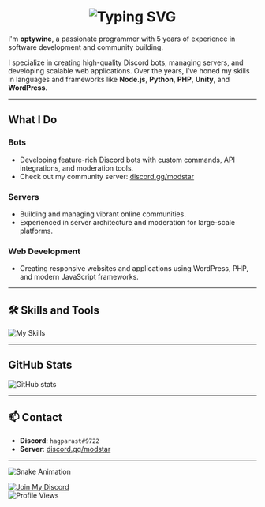 <h1 align="center"><img src="https://readme-typing-svg.demolab.com?font=Jetbrains+Mono&size=35&duration=3000&pause=1000&color=FFBB48&center=true&vCenter=true&width=1000&height=40&lines=Hi%2C+I'm+OptyWine;a+Full-Stack+Developer;I+love+building+and+designing+cool+projects;Passionate+about+coding+and+community+management;Welcome+to+my+GitHub+profile!" alt="Typing SVG" /></h1>

I'm **optywine**, a passionate programmer with 5 years of experience in software development and community building.  

I specialize in creating high-quality Discord bots, managing servers, and developing scalable web applications. Over the years, I’ve honed my skills in languages and frameworks like **Node.js**, **Python**, **PHP**, **Unity**, and **WordPress**.

---

## What I Do

### Bots
- Developing feature-rich Discord bots with custom commands, API integrations, and moderation tools.  
- Check out my community server: [discord.gg/modstar](https://discord.gg/modstar)  

### Servers
- Building and managing vibrant online communities.  
- Experienced in server architecture and moderation for large-scale platforms.

### Web Development
- Creating responsive websites and applications using WordPress, PHP, and modern JavaScript frameworks.

---

## 🛠️ Skills and Tools  

![My Skills](https://skillicons.dev/icons?i=js,python,php,html,css,nodejs,unity,wordpress,vscode,github,git,discord)  

---

## GitHub Stats  

![GitHub stats](https://github-readme-stats.vercel.app/api?username=OptyWine&count_private=true&show_icons=true&title_color=57cdf1&text_color=ffffff&icon_color=57cdf1&border_color=0d1117&bg_color=0d1117)

---

## 📫 Contact  

- **Discord**: `hagparast#9722`  
- **Server**: [discord.gg/modstar](https://discord.gg/modstar)  

---

![Snake Animation](https://github.com/optywine/optywine/blob/output/github-contribution-grid-snake-dark.svg)  

[![Join My Discord](https://badgen.net/discord/members/modstar)](https://discord.gg/modstar)  
<img src="https://komarev.com/ghpvc/?username=optywine&color=brightgreen" alt="Profile Views" />
